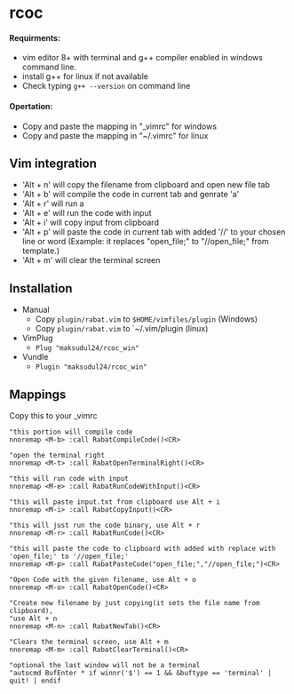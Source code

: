 rcoc
==========
#### Requirments:
- vim editor 8+ with terminal and g++ compiler enabled in windows command line.
- install g++ for linux if not available
- Check typing ```g++ --version``` on command line

#### Opertation:
- Copy and paste the mapping in "_vimrc" for windows
- Copy and paste the mapping in "~/.vimrc" for linux


Vim integration
---------------

- 'Alt + n' will copy the filename from clipboard and open new file tab
- 'Alt + b' will compile the code in current tab and genrate 'a'
- 'Alt + r' will run a
- 'Alt + e' will run the code with input
- 'Alt + i' will copy input from clipboard
- 'Alt + p' will paste the code in current tab with added '//' to your chosen line or word (Example: it replaces "open_file;" to "//open_file;" from template.)
- 'Alt + m' will clear the terminal screen
  
Installation
------------
* Manual
  * Copy `plugin/rabat.vim` to `$HOME/vimfiles/plugin` (Windows)
  * Copy `plugin/rabat.vim` to `~/.vim/plugin (linux)
* VimPlug
  * `Plug "maksudul24/rcoc_win"`
* Vundle
  * `Plugin "maksudul24/rcoc_win"`


Mappings
---------
Copy this to your _vimrc
```vim
"this portion will compile code
nnoremap <M-b> :call RabatCompileCode()<CR>

"open the terminal right
nnoremap <M-t> :call RabatOpenTerminalRight()<CR>

"this will run code with input
nnoremap <M-e> :call RabatRunCodeWithInput()<CR>

"this will paste input.txt from clipboard use Alt + i
nnoremap <M-i> :call RabatCopyInput()<CR>

"this will just run the code binary, use Alt + r
nnoremap <M-r> :call RabatRunCode()<CR>

"this will paste the code to clipboard with added with replace with 'open_file;' to '//open_file;' 
nnoremap <M-p> :call RabatPasteCode("open_file;","//open_file;")<CR>

"Open Code with the given filename, use Alt + o
nnoremap <M-o> :call RabatOpenCode()<CR>

"Create new filename by just copying(it sets the file name from clipboard),
"use Alt + n
nnoremap <M-n> :call RabatNewTab()<CR>

"Clears the terminal screen, use Alt + m
nnoremap <M-m> :call RabatClearTerminal()<CR>

"optional the last window will not be a terminal
"autocmd BufEnter * if winnr('$') == 1 && &buftype == 'terminal' | quit! | endif
```
